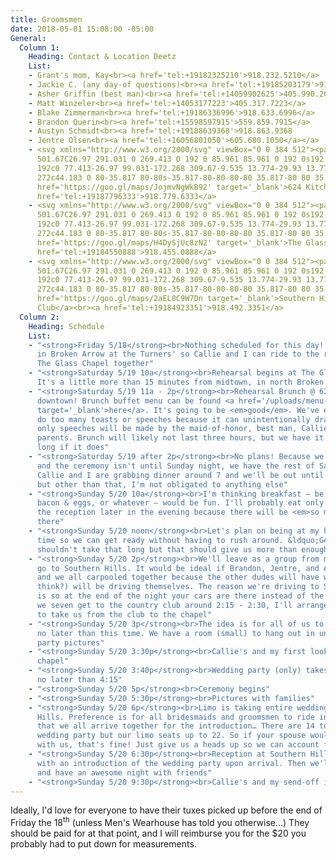 ```yaml
---
title: Groomsmen
date: 2018-05-01 15:08:00 -05:00
General:
  Column 1:
    Heading: Contact & Location Deetz
    List:
    - Grant's mom, Kay<br><a href='tel:+19182325210'>918.232.5210</a>
    - Jackie C. (any day-of questions)<br><a href='tel:+19185203179'>918.520.3179</a>
    - Asher Griffin (best man)<br><a href='tel:+14059902625'>405.990.2625</a>
    - Matt Winzeler<br><a href='tel:+14053177223'>405.317.7223</a>
    - Blake Zimmerman<br><a href='tel:+19186336996'>918.633.6996</a>
    - Brandon Querin<br><a href='tel:+15598597915'>559.859.7915</a>
    - Austyn Schmidt<br><a href='tel:+19188639368'>918.863.9368
    - Jentre Olsen<br><a href='tel:+16056801050'>605.680.1050</a></a>
    - <svg xmlns="http://www.w3.org/2000/svg" viewBox="0 0 384 512"><path d="M172.268
      501.67C26.97 291.031 0 269.413 0 192 0 85.961 85.961 0 192 0s192 85.961 192
      192c0 77.413-26.97 99.031-172.268 309.67-9.535 13.774-29.93 13.773-39.464 0zM192
      272c44.183 0 80-35.817 80-80s-35.817-80-80-80-80 35.817-80 80 35.817 80 80 80z"/></svg><a
      href='https://goo.gl/maps/JojmvNgWkB92' target='_blank'>624 Kitchen</a><br><a
      href='tel:+19187796333'>918.779.6333</a>
    - <svg xmlns="http://www.w3.org/2000/svg" viewBox="0 0 384 512"><path d="M172.268
      501.67C26.97 291.031 0 269.413 0 192 0 85.961 85.961 0 192 0s192 85.961 192
      192c0 77.413-26.97 99.031-172.268 309.67-9.535 13.774-29.93 13.773-39.464 0zM192
      272c44.183 0 80-35.817 80-80s-35.817-80-80-80-80 35.817-80 80 35.817 80 80 80z"/></svg><a
      href='https://goo.gl/maps/H4DySjUc8zN2' target='_blank'>The Glass Chapel</a><br><a
      href='tel:+19184550888'>918.455.0888</a>
    - <svg xmlns="http://www.w3.org/2000/svg" viewBox="0 0 384 512"><path d="M172.268
      501.67C26.97 291.031 0 269.413 0 192 0 85.961 85.961 0 192 0s192 85.961 192
      192c0 77.413-26.97 99.031-172.268 309.67-9.535 13.774-29.93 13.773-39.464 0zM192
      272c44.183 0 80-35.817 80-80s-35.817-80-80-80-80 35.817-80 80 35.817 80 80 80z"/></svg><a
      href='https://goo.gl/maps/2aEL8C9W7Dn target='_blank'>Southern Hills Country
      Club</a><br><a href='tel:+19184923351'>918.492.3351</a>
  Column 2:
    Heading: Schedule
    List:
    - "<strong>Friday 5/18</strong><br>Nothing scheduled for this day! I'll be sleeping
      in Broken Arrow at the Turners' so Callie and I can ride to the rehearsal at
      The Glass Chapel together"
    - "<strong>Saturday 5/19 10a</strong><br>Rehearsal begins at The Glass Chapel.
      It's a little more than 15 minutes from midtown, in north Broken Arrow"
    - "<strong>Saturday 5/19 11a - 2p</strong><br>Rehearsal Brunch @ 624 Kitchen in
      downtown! Brunch buffet menu can be found <a href='/uploads/menu--buffet.jpg'
      target='_blank'>here</a>. It's going to be <em>good</em>. We've elected to not
      do too many toasts or speeches because it can unintentionally drag on, SO the
      only speeches will be made by the maid-of-honor, best man, Callie & I, and my
      parents. Brunch will likely not last three hours, but we have it reserved that
      long if it does"
    - "<strong>Saturday 5/19 after 2p</strong><br>No plans! Because we're doing brunch
      and the ceremony isn't until Sunday night, we have the rest of Saturday open.
      Callie and I are grabbing dinner around 7 and we'll be out until probably 10
      but other than that, I'm not obligated to anything else"
    - "<strong>Sunday 5/20 10a</strong><br>I'm thinking breakfast – be it donuts,
      bacon & eggs, or whatever – would be fun. I'll probably eat only breakfast until
      the reception later in the evening because there will be <em>so much</em> food
      there"
    - "<strong>Sunday 5/20 noon</strong><br>Let's plan on being at my house by this
      time so we can get ready without having to rush around. &ldquo;Getting ready&rdquo;
      shouldn't take that long but that should give us more than enough time…"
    - "<strong>Sunday 5/20 2p</strong><br>We'll leave as a group from my house and
      go to Southern Hills. It would be ideal if Brandon, Jentre, and Asher drove,
      and we all carpooled together because the other dudes will have wives who (I
      think?) will be driving themselves. The reason we're driving to Southern Hills
      is so at the end of the night your cars are there instead of the chapel. Once
      we seven get to the country club around 2:15 - 2:30, I'll arrange for someone
      to take us from the club to the chapel"
    - "<strong>Sunday 5/20 3p</strong><br>The idea is for all of us to be at the chapel
      no later than this time. We have a room (small) to hang out in until wedding
      party pictures"
    - "<strong>Sunday 5/20 3:30p</strong><br>Callie's and my first look outside the
      chapel"
    - "<strong>Sunday 5/20 3:40p</strong><br>Wedding party (only) takes pictures until
      no later than 4:15"
    - "<strong>Sunday 5/20 5p</strong><br>Ceremony begins"
    - "<strong>Sunday 5/20 5:30p</strong><br>Pictures with families"
    - "<strong>Sunday 5/20 6p</strong><br>Limo is taking entire wedding party to Southern
      Hills. Preference is for all bridesmaids and groomsmen to ride in the limo so
      that we all arrive together for the introduction… There are 14 total in the
      wedding party but our limo seats up to 22. So if your spouse would like to ride
      with us, that's fine! Just give us a heads up so we can account for them"
    - "<strong>Sunday 5/20 6:30p</strong><br>Reception at Southern Hills kicks off
      with an introduction of the wedding party upon arrival. Then we'll eat, twerk,
      and have an awesome night with friends"
    - "<strong>Sunday 5/20 9:30p</strong><br>Callie's and my send-off in the limo"
---
```


Ideally, I'd love for everyone to have their tuxes picked up before the end of Friday the 18<sup>th</sup> (unless Men's Wearhouse has told you otherwise…) They should be paid for at that point, and I will reimburse you for the $20 you probably had to put down for measurements.